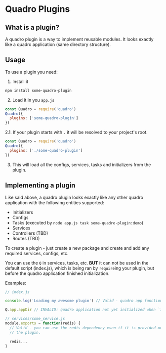 # Quadro Plugins

## What is a plugin?

A quadro plugin is a way to implement reusable modules. It looks exactly like
a quadro application (same directory structure).

## Usage

To use a plugin you need:

1. Install it

```sh
npm install some-quadro-plugin
```

2. Load it in you `app.js`

```js
const Quadro = require('quadro')
Quadro({
  plugins: ['some-quadro-plugin']
})
```

2.1. If your plugin starts with `.` it will be resolved to your project's root. 
```js
const Quadro = require('quadro')
Quadro({
  plugins: ['./some-quadro-plugin']
})
```

3. This will load all the configs, services, tasks and initializers from the plugin.

## Implementing a plugin

Like said above, a quadro plugin looks exactly like any other quadro application
with the following entities supported:

- Initializers
- Configs
- Tasks (executed by `node app.js task some-quadro-plugin:demo`)
- Services
- Controllers (TBD)
- Routes (TBD)

To create a plugin - just create a new package and create and add any required
services, configs, etc.

You can use the `Q` in services, tasks, etc.
**BUT** it can not be used in the default script (index.js), which is being ran
by `require`ing your plugin, but before the quadro application finished
initialization.

Examples:

```js
// index.js

console.log('Loading my awesome plugin') // Valid - quadro app functionality not being used here

Q.app.appDir // INVALID: quadro application not yet initialized when `index.js` is being run
```

```js
// services/some_service.js
module.exports = function(redis) {
  // Valid - you can use the redis dependency even if it is provided outside of
  // the plugin.

  redis...
}
```
